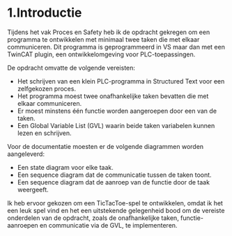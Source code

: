# 1.Introductie

Tijdens het vak Proces en Safety heb ik de opdracht gekregen om een programma te ontwikkelen met minimaal twee taken die met elkaar communiceren. Dit programma is geprogrammeerd in VS maar dan met een TwinCAT plugin, een ontwikkelomgeving voor PLC-toepassingen.

De opdracht omvatte de volgende vereisten:

- Het schrijven van een klein PLC-programma in Structured Text voor een zelfgekozen proces.
- Het programma moest twee onafhankelijke taken bevatten die met elkaar communiceren.
- Er moest minstens één functie worden aangeroepen door een van de taken.
- Een Global Variable List (GVL) waarin beide taken variabelen kunnen lezen en schrijven.

Voor de documentatie moesten er de volgende diagrammen worden aangeleverd:

- Een state diagram voor elke taak.
- Een sequence diagram dat de communicatie tussen de taken toont.
- Een sequence diagram dat de aanroep van de functie door de taak weergeeft.

Ik heb ervoor gekozen om een TicTacToe-spel te ontwikkelen, omdat ik het een leuk spel vind en het een uitstekende gelegenheid bood om de vereiste onderdelen van de opdracht, zoals de onafhankelijke taken, functie-aanroepen en communicatie via de GVL, te implementeren.
